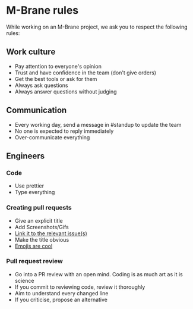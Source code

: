 # M-Brane rules

While working on an M-Brane project, we ask you to respect the following rules:

## Work culture

- Pay attention to everyone's opinion
- Trust and have confidence in the team (don't give orders)
- Get the best tools or ask for them
- Always ask questions
- Always answer questions without judging

## Communication

- Every working day, send a message in #standup to update the team
- No one is expected to reply immediately
- Over-communicate everything

## Engineers

### Code

- Use prettier
- Type everything

### Creating pull requests

- Give an explicit title
- Add Screenshots/Gifs
- [Link it to the relevant issue(s)](https://blog.github.com/2013-05-14-closing-issues-via-pull-requests)
- Make the title obvious
- [Emojis are cool](./pr-message-emoji.md)

### Pull request review

- Go into a PR review with an open mind. Coding is as much art as it is science
- If you commit to reviewing code, review it thoroughly
- Aim to understand every changed line
- If you criticise, propose an alternative
